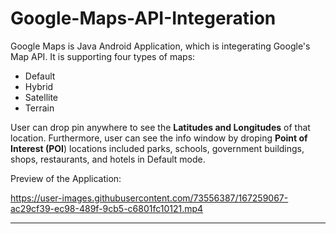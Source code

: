 # Google-Maps-API-Integeration
Google Maps is Java Android Application, which is integerating Google's Map API. It is supporting four types of maps:
 - Default
 - Hybrid
 - Satellite
 - Terrain

User can drop pin anywhere to see the **Latitudes and Longitudes** of that location. Furthermore, user can see the info window by droping **Point of Interest (POI**) locations included parks, schools, government buildings, shops, restaurants, and hotels in Default mode.

Preview of the Application:

https://user-images.githubusercontent.com/73556387/167259067-ac29cf39-ec98-489f-9cb5-c6801fc10121.mp4

-----
